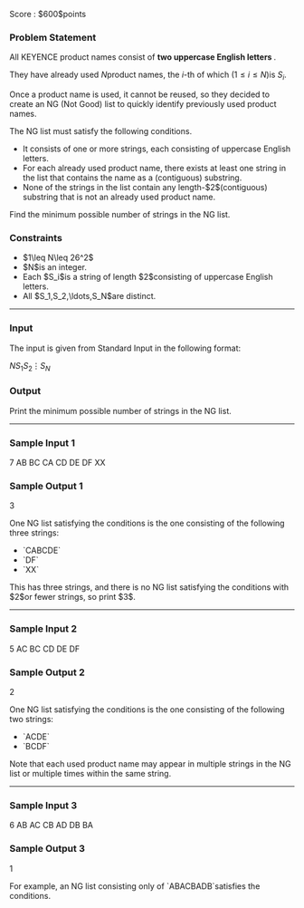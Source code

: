 
<div>

<span>

<span>

<p>
Score : $600$points
</p>

<div>

<section>

### **Problem Statement**

<p>
All KEYENCE product names consist of 
<strong>
two uppercase English letters
</strong>
.

They have already used $N$product names, the $i$-th of which $(1\leq i\leq N)$is $S_i$.

Once a product name is used, it cannot be reused, so they decided to create an NG (Not Good) list to quickly identify previously used product names.
</p>

<p>
The NG list must satisfy the following conditions.
</p>

<ul>

<li>
It consists of one or more strings, each consisting of uppercase English letters.
</li>

<li>
For each already used product name, there exists at least one string in the list that contains the name as a (contiguous) substring.
</li>

<li>
None of the strings in the list contain any length-$2$(contiguous) substring that is not an already used product name.
</li>

</ul>

<p>
Find the minimum possible number of strings in the NG list.
</p>

</section>

</div>

<div>

<section>

### **Constraints**

<ul>

<li>
$1\leq N\leq 26^2$
</li>

<li>
$N$is an integer.
</li>

<li>
Each $S_i$is a string of length $2$consisting of uppercase English letters.
</li>

<li>
All $S_1,S_2,\ldots,S_N$are distinct.
</li>

</ul>

</section>

</div>

---

<div>

<div>

<section>

### **Input**

<p>
The input is given from Standard Input in the following format:
</p>

<div>

$N$$S_1$$S_2$$\vdots$$S_N$
</div>

</section>

</div>

<div>

<section>

### **Output**

<p>
Print the minimum possible number of strings in the NG list.
</p>

</section>

</div>

</div>

---

<div>

<section>

### **Sample Input 1**

<div>

7
AB
BC
CA
CD
DE
DF
XX

</div>

</section>

</div>

<div>

<section>

### **Sample Output 1**

<div>

3

</div>

<p>
One NG list satisfying the conditions is the one consisting of the following three strings:
</p>

<ul>

<li>
`CABCDE`
</li>

<li>
`DF`
</li>

<li>
`XX`
</li>

</ul>

<p>
This has three strings, and there is no NG list satisfying the conditions with $2$or fewer strings, so print $3$.
</p>

</section>

</div>

---

<div>

<section>

### **Sample Input 2**

<div>

5
AC
BC
CD
DE
DF

</div>

</section>

</div>

<div>

<section>

### **Sample Output 2**

<div>

2

</div>

<p>
One NG list satisfying the conditions is the one consisting of the following two strings:
</p>

<ul>

<li>
`ACDE`
</li>

<li>
`BCDF`
</li>

</ul>

<p>
Note that each used product name may appear in multiple strings in the NG list or multiple times within the same string.
</p>

</section>

</div>

---

<div>

<section>

### **Sample Input 3**

<div>

6
AB
AC
CB
AD
DB
BA

</div>

</section>

</div>

<div>

<section>

### **Sample Output 3**

<div>

1

</div>

<p>
For example, an NG list consisting only of `ABACBADB`satisfies the conditions.
</p>

</section>

</div>

</span>

</span>

</div>
